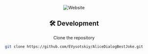 <div align="center">
<div>
    <img alt='Website' src="https://github.com/EVysotskiy/AliceDialogBestJoke/assets/58386734/941e7955-3c02-41ca-a504-be543ac5f92f" />
<div>

</div>

## 🛠 Development

Clone the repository<br>
```zsh
git clone https://github.com/EVysotskiy/AliceDialogBestJoke.git
```
